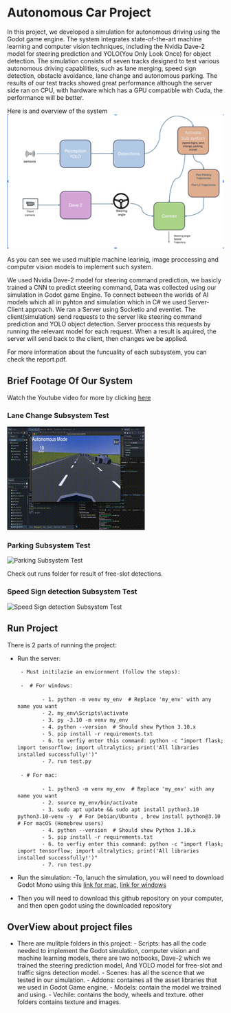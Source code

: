 # Autonomous Car Project
In this project, we developed a simulation for autonomous driving using the Godot game engine. The system integrates state-of-the-art machine learning and computer vision techniques, including the Nvidia Dave-2 model for steering prediction  and YOLO(You Only Look Once) for object detection. The simulation consists of seven tracks designed to test various autonomous driving capabilities, such as lane merging, speed sign detection, obstacle avoidance, lane change and autonomous parking. The results of our test tracks showed great performance although the server side ran on CPU, with hardware which has a GPU compatible with Cuda, the performance will be better.

Here is and overview of the system
![System Digram](system_images/systemDiagram.png)

As you can see we used multiple machine learinig, image proccessing and computer vision models to implement such system.

We used Nvidia Dave-2 model for steering command prediction, we basicly trained a CNN to predict steering command, Data was collected using our simulation in Godot game Engine.
To connect between the worlds of AI models which all in pyhton and simulation which in C# we used Server-Client approach.
We ran a Server using Socketio and eventlet. The client(simulation) send requests to the server like steering command prediction and YOLO object detection. Server proccess this requests by running the relevant model for each request. When a result is aquired, the server will send back to the client, then changes we be applied.

For more information about the funcuality of each subsystem, you can check the report.pdf.

## Brief Footage Of Our System
Watch the Youtube video for more by clicking [here](https://youtu.be/6kBQ6Ja8XR0)
### Lane Change Subsystem Test
![Lane Change Test](GIFS/LC.gif)

### Parking Subsystem Test
![Parking Subsystem Test](GIFS/Parking.gif)

Check out runs folder for result of free-slot detections.

### Speed Sign detection Subsystem Test
![Speed Sign detection Subsystem Test](GIFS/YoloSpeedsign.gif)

## Run Project
There is 2 parts of running the project:
- Run the server:

       - Must initilazie an enviornment (follow the steps):

       -  # For windows:

              - 1. python -m venv my_env  # Replace 'my_env' with any name you want
              - 2. my_env\Scripts\activate
              - 3. py -3.10 -m venv my_env
              - 4. python --version  # Should show Python 3.10.x
              - 5. pip install -r requirements.txt
              - 6. to verfiy enter this command: python -c "import flask; import tensorflow; import ultralytics; print('All libraries installed successfully!')"
              - 7. run test.py

       - # For mac: 

              - 1. python3 -m venv my_env  # Replace 'my_env' with any name you want
              - 2. source my_env/bin/activate
              - 3. sudo apt update && sudo apt install python3.10 python3.10-venv -y  # For Debian/Ubuntu , brew install python@3.10  # For macOS (Homebrew users)
              - 4. python --version  # Should show Python 3.10.x
              - 5. pip install -r requirements.txt
              - 6. to verfiy enter this command: python -c "import flask; import tensorflow; import ultralytics; print('All libraries installed successfully!')"
              - 7. run test.py

- Run the simulation:
-To, lanuch the simulation, you will need to download Godot Mono using this [link for mac](https://godotengine.org/download/macos/), [link for windows](https://godotengine.org/download/windows/)
- Then you will need to download this github repository on your computer, and then open godot using the downloaded repository

## OverView about project files
- There are mulitple folders in this project:
       - Scripts: has all the code needed to implement the Godot simulation, computer vision and machine learning models, there are two notbooks, Dave-2 which we trained the steering prediction model, And YOLO model for free-slot and traffic signs detection model.
       - Scenes: has all the scence that we tested in our simulation.
       - Addons: containes all the asset libraries that we used in Godot Game engine.
       - Models: contain the model we trained and using.
       - Vechile: contains the body, wheels and texture.
       other folders contains texture and images.



       
       
